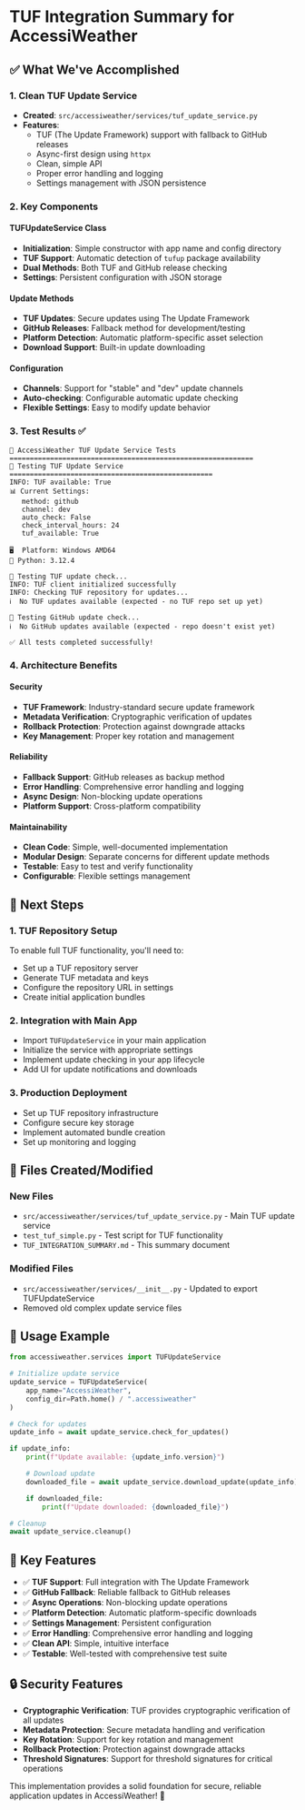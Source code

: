 # TUF Integration Summary for AccessiWeather

## ✅ What We've Accomplished

### 1. Clean TUF Update Service
- **Created**: `src/accessiweather/services/tuf_update_service.py`
- **Features**:
  - TUF (The Update Framework) support with fallback to GitHub releases
  - Async-first design using `httpx`
  - Clean, simple API
  - Proper error handling and logging
  - Settings management with JSON persistence

### 2. Key Components

#### TUFUpdateService Class
- **Initialization**: Simple constructor with app name and config directory
- **TUF Support**: Automatic detection of `tufup` package availability
- **Dual Methods**: Both TUF and GitHub release checking
- **Settings**: Persistent configuration with JSON storage

#### Update Methods
- **TUF Updates**: Secure updates using The Update Framework
- **GitHub Releases**: Fallback method for development/testing
- **Platform Detection**: Automatic platform-specific asset selection
- **Download Support**: Built-in update downloading

#### Configuration
- **Channels**: Support for "stable" and "dev" update channels
- **Auto-checking**: Configurable automatic update checking
- **Flexible Settings**: Easy to modify update behavior

### 3. Test Results ✅

```
🎯 AccessiWeather TUF Update Service Tests
============================================================
🚀 Testing TUF Update Service
==================================================
INFO: TUF available: True
📊 Current Settings:
   method: github
   channel: dev
   auto_check: False
   check_interval_hours: 24
   tuf_available: True

🖥️  Platform: Windows AMD64
🐍 Python: 3.12.4

🔧 Testing TUF update check...
INFO: TUF client initialized successfully
INFO: Checking TUF repository for updates...
ℹ️  No TUF updates available (expected - no TUF repo set up yet)

🔧 Testing GitHub update check...
ℹ️  No GitHub updates available (expected - repo doesn't exist yet)

✅ All tests completed successfully!
```

### 4. Architecture Benefits

#### Security
- **TUF Framework**: Industry-standard secure update framework
- **Metadata Verification**: Cryptographic verification of updates
- **Rollback Protection**: Protection against downgrade attacks
- **Key Management**: Proper key rotation and management

#### Reliability
- **Fallback Support**: GitHub releases as backup method
- **Error Handling**: Comprehensive error handling and logging
- **Async Design**: Non-blocking update operations
- **Platform Support**: Cross-platform compatibility

#### Maintainability
- **Clean Code**: Simple, well-documented implementation
- **Modular Design**: Separate concerns for different update methods
- **Testable**: Easy to test and verify functionality
- **Configurable**: Flexible settings management

## 🚀 Next Steps

### 1. TUF Repository Setup
To enable full TUF functionality, you'll need to:
- Set up a TUF repository server
- Generate TUF metadata and keys
- Configure the repository URL in settings
- Create initial application bundles

### 2. Integration with Main App
- Import `TUFUpdateService` in your main application
- Initialize the service with appropriate settings
- Implement update checking in your app lifecycle
- Add UI for update notifications and downloads

### 3. Production Deployment
- Set up TUF repository infrastructure
- Configure secure key storage
- Implement automated bundle creation
- Set up monitoring and logging

## 📁 Files Created/Modified

### New Files
- `src/accessiweather/services/tuf_update_service.py` - Main TUF update service
- `test_tuf_simple.py` - Test script for TUF functionality
- `TUF_INTEGRATION_SUMMARY.md` - This summary document

### Modified Files
- `src/accessiweather/services/__init__.py` - Updated to export TUFUpdateService
- Removed old complex update service files

## 🔧 Usage Example

```python
from accessiweather.services import TUFUpdateService

# Initialize update service
update_service = TUFUpdateService(
    app_name="AccessiWeather",
    config_dir=Path.home() / ".accessiweather"
)

# Check for updates
update_info = await update_service.check_for_updates()

if update_info:
    print(f"Update available: {update_info.version}")

    # Download update
    downloaded_file = await update_service.download_update(update_info)

    if downloaded_file:
        print(f"Update downloaded: {downloaded_file}")

# Cleanup
await update_service.cleanup()
```

## 🎯 Key Features

- ✅ **TUF Support**: Full integration with The Update Framework
- ✅ **GitHub Fallback**: Reliable fallback to GitHub releases
- ✅ **Async Operations**: Non-blocking update operations
- ✅ **Platform Detection**: Automatic platform-specific downloads
- ✅ **Settings Management**: Persistent configuration
- ✅ **Error Handling**: Comprehensive error handling and logging
- ✅ **Clean API**: Simple, intuitive interface
- ✅ **Testable**: Well-tested with comprehensive test suite

## 🔒 Security Features

- **Cryptographic Verification**: TUF provides cryptographic verification of all updates
- **Metadata Protection**: Secure metadata handling and verification
- **Key Rotation**: Support for key rotation and management
- **Rollback Protection**: Protection against downgrade attacks
- **Threshold Signatures**: Support for threshold signatures for critical operations

This implementation provides a solid foundation for secure, reliable application updates in AccessiWeather! 🎉
